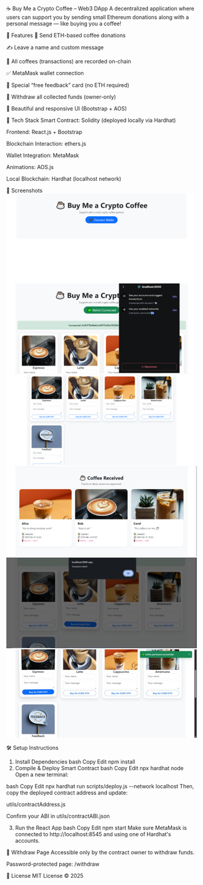 ☕ Buy Me a Crypto Coffee – Web3 DApp
A decentralized application where users can support you by sending small Ethereum donations along with a personal message — like buying you a coffee!

🚀 Features
💸 Send ETH-based coffee donations

✍️ Leave a name and custom message

🧾 All coffees (transactions) are recorded on-chain

✅ MetaMask wallet connection

🎁 Special “free feedback” card (no ETH required)

🧠 Withdraw all collected funds (owner-only)

🎨 Beautiful and responsive UI (Bootstrap + AOS)

🔧 Tech Stack
Smart Contract: Solidity (deployed locally via Hardhat)

Frontend: React.js + Bootstrap

Blockchain Interaction: ethers.js

Wallet Integration: MetaMask

Animations: AOS.js

Local Blockchain: Hardhat (localhost network)

📸 Screenshots
![Home Page](images/homepg.png)
![Wallet Connected->Home Page](images/walletConnectedHome.png)
![Buy Coffee](images/coffeeMenu.png)
![Coffee List](images/coffeeList.png)
![Buy Coffee](images/transactionFail.png)
![Buy Coffee](images/transactionSuccess.jpg)



🛠️ Setup Instructions
1. Install Dependencies
bash
Copy
Edit
npm install
2. Compile & Deploy Smart Contract
bash
Copy
Edit
npx hardhat node
Open a new terminal:

bash
Copy
Edit
npx hardhat run scripts/deploy.js --network localhost
Then, copy the deployed contract address and update:

utils/contractAddress.js

Confirm your ABI in utils/contractABI.json

3. Run the React App
bash
Copy
Edit
npm start
Make sure MetaMask is connected to http://localhost:8545 and using one of Hardhat's accounts.

🔐 Withdraw Page
Accessible only by the contract owner to withdraw funds.

Password-protected page: /withdraw

📜 License
MIT License © 2025
